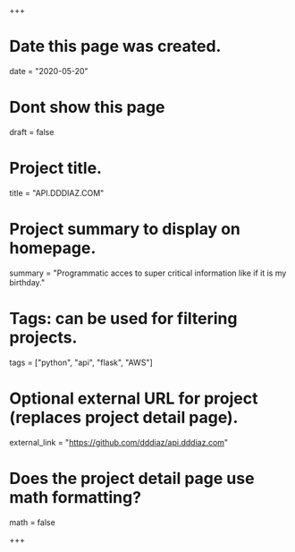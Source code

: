 +++
# Date this page was created.
date = "2020-05-20"
# Dont show this page
draft = false

# Project title.
title = "API.DDDIAZ.COM"

# Project summary to display on homepage.
summary = "Programmatic acces to super critical information like if it is my birthday."

# Tags: can be used for filtering projects.
tags = ["python", "api", "flask", "AWS"]

# Optional external URL for project (replaces project detail page).
external_link = "https://github.com/dddiaz/api.dddiaz.com"

# Does the project detail page use math formatting?
math = false

+++
